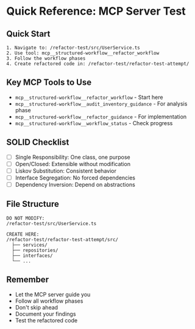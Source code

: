 # Quick Reference: MCP Server Test

## Quick Start
```
1. Navigate to: /refactor-test/src/UserService.ts
2. Use tool: mcp__structured-workflow__refactor_workflow
3. Follow the workflow phases
4. Create refactored code in: /refactor-test/refactor-test-attempt/
```

## Key MCP Tools to Use
- `mcp__structured-workflow__refactor_workflow` - Start here
- `mcp__structured-workflow__audit_inventory_guidance` - For analysis phase
- `mcp__structured-workflow__refactor_guidance` - For implementation
- `mcp__structured-workflow__workflow_status` - Check progress

## SOLID Checklist
- [ ] Single Responsibility: One class, one purpose
- [ ] Open/Closed: Extensible without modification
- [ ] Liskov Substitution: Consistent behavior
- [ ] Interface Segregation: No forced dependencies
- [ ] Dependency Inversion: Depend on abstractions

## File Structure
```
DO NOT MODIFY:
/refactor-test/src/UserService.ts

CREATE HERE:
/refactor-test/refactor-test-attempt/src/
  ├── services/
  ├── repositories/
  ├── interfaces/
  └── ...
```

## Remember
- Let the MCP server guide you
- Follow all workflow phases
- Don't skip ahead
- Document your findings
- Test the refactored code
